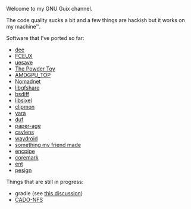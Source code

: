Welcome to my GNU Guix channel.

The code quality sucks a bit and a few things are hackish but it works on my machine™.

Software that I've ported so far:
* [dee](https://github.com/thibmeu/drand-rs)
* [FCEUX](https://fceux.com)
* [uesave](https://github.com/trumank/uesave-rs)
* [The Powder Toy](https://powdertoy.co.uk)
* [AMDGPU_TOP](https://github.com/Umio-Yasuno/amdgpu_top)
* [Nomadnet](https://github.com/markqvist/nomadnet)
* [libgfshare](https://github.com/jcushman/libgfshare)
* [bsdiff](https://github.com/mendsley/bsdiff)
* [libsixel](https://github.com/saitoha/libsixel)
* [clipmon](https://sr.ht/~whynothugo/clipmon)
* [yara](https://virustotal.github.io/yara)
* [duf](https://github.com/muesli/duf)
* [paper-age](https://github.com/matiaskorhonen/paper-age)
* [csvlens](https://github.com/YS-L/csvlens)
* [waydroid](https://waydro.id)
* [something my friend made](https://github.com/RegularRabbit05/Amogus-File-Encoder)
* [encpipe](https://github.com/jedisct1/encpipe)
* [coremark](https://github.com/eembc/coremark)
* [ent](https://www.fourmilab.ch/random/)
* [pesign](https://github.com/rhboot/pesign)

Things that are still in progress:
* gradle (see [this discussion](https://discuss.gradle.org/t/building-gradle-from-pure-source-without-any-bootstrap-binaries/19398))
* [CADO-NFS](https://gitlab.inria.fr/cado-nfs/cado-nfs)
